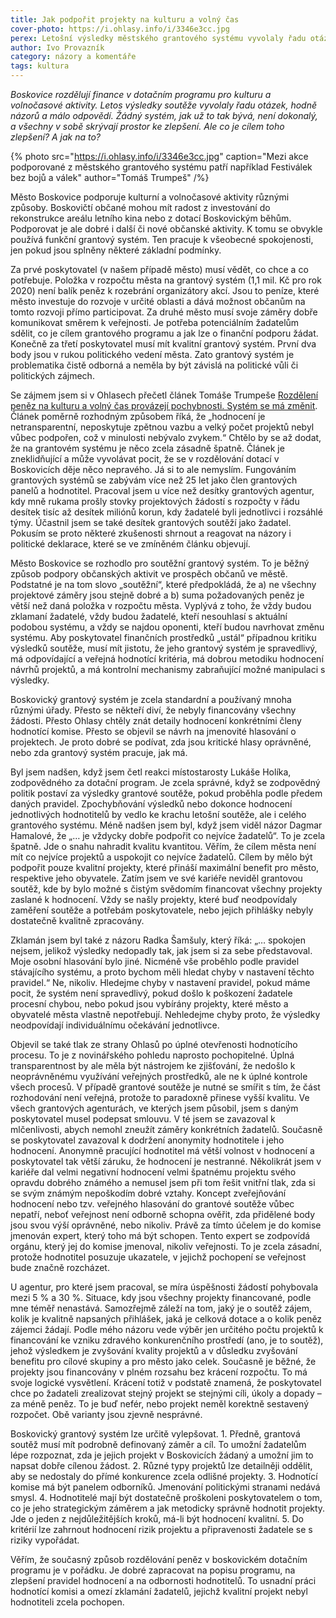 ```yaml
---
title: Jak podpořit projekty na kulturu a volný čas
cover-photo: https://i.ohlasy.info/i/3346e3cc.jpg
perex: Letošní výsledky městského grantového systému vyvolaly řadu otázek, hodně názorů a málo odpovědí. Potřebuje systém zlepšit? Co by mělo být cílem toho zlepšení? A jak na to?
author: Ivo Provazník
category: názory a komentáře
tags: kultura
---
```


*Boskovice rozdělují finance v dotačním programu pro kulturu a volnočasové aktivity. Letos výsledky soutěže vyvolaly řadu otázek, hodně názorů a málo odpovědí. Žádný systém, jak už to tak bývá, není dokonalý, a všechny v sobě skrývají prostor ke zlepšení. Ale co je cílem toho zlepšení? A jak na to?*

{% photo src="https://i.ohlasy.info/i/3346e3cc.jpg" caption="Mezi akce podporované z městského grantového systému patří například Festiválek bez bojů a válek" author="Tomáš Trumpeš" /%}

Město Boskovice podporuje kulturní a volnočasové aktivity různými způsoby. Boskovičtí občané mohou mít radost z investování do rekonstrukce areálu letního kina nebo z dotací Boskovickým běhům. Podporovat je ale dobré i další či nové občanské aktivity. K tomu se obvykle používá funkční grantový systém. Ten pracuje k všeobecné spokojenosti, jen pokud jsou splněny některé základní podmínky.

Za prvé poskytovatel (v našem případě město) musí vědět, co chce a co potřebuje. Položka v rozpočtu města na grantový systém (1,1 mil. Kč pro rok 2020) není balík peněz k rozebrání organizátory akcí. Jsou to peníze, které město investuje do rozvoje v určité oblasti a dává možnost občanům na tomto rozvoji přímo participovat. Za druhé město musí svoje záměry dobře komunikovat směrem k veřejnosti. Je potřeba potenciálním žadatelům sdělit, co je cílem grantového programu a jak lze o finanční podporu žádat. Konečně za třetí poskytovatel musí mít kvalitní grantový systém. První dva body jsou v rukou politického vedení města. Zato grantový systém je problematika čistě odborná a neměla by být závislá na politické vůli či politických zájmech.

Se zájmem jsem si v Ohlasech přečetl článek Tomáše Trumpeše [Rozdělení peněz na kulturu a volný čas provázejí pochybnosti. Systém se má změnit](https://ohlasy.info/clanky/2020/05/grantovy-system.html). Článek poměrně rozhodným způsobem říká, že „hodnocení je netransparentní, neposkytuje zpětnou vazbu a velký počet projektů nebyl vůbec podpořen, což v minulosti nebývalo zvykem.“ Chtělo by se až dodat, že na grantovém systému je něco zcela zásadně špatně. Článek je zneklidňující a může vyvolávat pocit, že se v rozdělování dotací v Boskovicích děje něco nepravého. Já si to ale nemyslím. Fungováním grantových systémů se zabývám více než 25 let jako člen grantových panelů a hodnotitel. Pracoval jsem u více než desítky grantových agentur, kdy mně rukama prošly stovky projektových žádostí s rozpočty v řádu desítek tisíc až desítek miliónů korun, kdy žadatelé byli jednotlivci i rozsáhlé týmy. Účastnil jsem se také desítek grantových soutěží jako žadatel. Pokusím se proto některé zkušenosti shrnout a reagovat na názory i politické deklarace, které se ve zmíněném článku objevují.

Město Boskovice se rozhodlo pro soutěžní grantový systém. To je běžný způsob podpory občanských aktivit ve prospěch občanů ve městě. Podstatné je na tom slovo „soutěžní“, které předpokládá, že a) ne všechny projektové záměry jsou stejně dobré a b) suma požadovaných peněz je větší než daná položka v rozpočtu města. Vyplývá z toho, že vždy budou zklamaní žadatelé, vždy budou žadatelé, kteří nesouhlasí s aktuální podobou systému, a vždy se najdou oponenti, kteří budou navrhovat změnu systému. Aby poskytovatel finančních prostředků „ustál“ případnou kritiku výsledků soutěže, musí mít jistotu, že jeho grantový systém je spravedlivý, má odpovídající a veřejná hodnotící kritéria, má dobrou metodiku hodnocení návrhů projektů, a má kontrolní mechanismy zabraňující možné manipulaci s výsledky.

Boskovický grantový systém je zcela standardní a používaný mnoha různými úřady. Přesto se někteří diví, že nebyly financovány všechny žádosti. Přesto Ohlasy chtěly znát detaily hodnocení konkrétními členy hodnotící komise. Přesto se objevil se návrh na jmenovité hlasování o projektech. Je proto dobré se podívat, zda jsou kritické hlasy oprávněné, nebo zda grantový systém pracuje, jak má.

Byl jsem nadšen, když jsem četl reakci místostarosty Lukáše Holíka, zodpovědného za dotační program. Je zcela správné, když se zodpovědný politik postaví za výsledky grantové soutěže, pokud proběhla podle předem daných pravidel. Zpochybňování výsledků nebo dokonce hodnocení jednotlivých hodnotitelů by vedlo ke krachu letošní soutěže, ale i celého grantového systému. Méně nadšen jsem byl, když jsem viděl názor Dagmar Hamalové, že „… je vždycky dobře podpořit co nejvíce žadatelů“. To je zcela špatně. Jde o snahu nahradit kvalitu kvantitou. Věřím, že cílem města není mít co nejvíce projektů a uspokojit co nejvíce žadatelů. Cílem by mělo být podpořit pouze kvalitní projekty, které přináší maximální benefit pro město, respektive jeho obyvatele. Zatím jsem ve své kariéře neviděl grantovou soutěž, kde by bylo možné s čistým svědomím financovat všechny projekty zaslané k hodnocení. Vždy se našly projekty, které buď neodpovídaly zaměření soutěže a potřebám poskytovatele, nebo jejich přihlášky nebyly dostatečně kvalitně zpracovány.

Zklamán jsem byl také z názoru Radka Šamšuly, který říká: „… spokojen nejsem, jelikož výsledky nedopadly tak, jak jsem si za sebe představoval. Moje osobní hlasování bylo jiné. Nicméně vše proběhlo podle pravidel stávajícího systému, a proto bychom měli hledat chyby v nastavení těchto pravidel.“ Ne, nikoliv. Hledejme chyby v nastavení pravidel, pokud máme pocit, že systém není spravedlivý, pokud došlo k poškození žadatele procesní chybou, nebo pokud jsou vybírány projekty, které město a obyvatelé města vlastně nepotřebují. Nehledejme chyby proto, že výsledky neodpovídají individuálnímu očekávání jednotlivce.

Objevil se také tlak ze strany Ohlasů po úplné otevřenosti hodnotícího procesu. To je z novinářského pohledu naprosto pochopitelné. Úplná transparentnost by ale měla být nástrojem ke zjišťování, že nedošlo k neoprávněnému využívání veřejných prostředků, ale ne k úplné kontrole všech procesů. V případě grantové soutěže je nutné se smířit s tím, že část rozhodování není veřejná, protože to paradoxně přinese vyšší kvalitu. Ve všech grantových agenturách, ve kterých jsem působil, jsem s daným poskytovatel musel podepsat smlouvu. V té jsem se zavazoval k mlčenlivosti, abych nemohl zneužít záměry konkrétních žadatelů. Současně se poskytovatel zavazoval k dodržení anonymity hodnotitele i jeho hodnocení. Anonymně pracující hodnotitel má větší volnost v hodnocení a poskytovatel tak větší záruku, že hodnocení je nestranné. Několikrát jsem v kariéře dal velmi negativní hodnocení velmi špatnému projektu svého opravdu dobrého známého a nemusel jsem při tom řešit vnitřní tlak, zda si se svým známým nepoškodím dobré vztahy. Koncept zveřejňování hodnocení nebo tzv. veřejného hlasování do grantové soutěže vůbec nepatří, neboť veřejnost není odborně schopna ověřit, zda přidělené body jsou svou výší oprávněné, nebo nikoliv. Právě za tímto účelem je do komise jmenován expert, který toho má být schopen. Tento expert se zodpovídá orgánu, který jej do komise jmenoval, nikoliv veřejnosti. To je zcela zásadní, protože hodnotitel posuzuje ukazatele, v jejichž pochopení se veřejnost bude značně rozcházet.

U agentur, pro které jsem pracoval, se míra úspěšnosti žádostí pohybovala mezi 5 % a 30 %. Situace, kdy jsou všechny projekty financované, podle mne téměř nenastává. Samozřejmě záleží na tom, jaký je o soutěž zájem, kolik je kvalitně napsaných přihlášek, jaká je celková dotace a o kolik peněz zájemci žádají. Podle mého názoru vede výběr jen určitého počtu projektů k financování ke vzniku zdravého konkurenčního prostředí (ano, je to soutěž), jehož výsledkem je zvyšování kvality projektů a v důsledku zvyšování benefitu pro cílové skupiny a pro město jako celek. Současně je běžné, že projekty jsou financovány v plném rozsahu bez krácení rozpočtu. To má svoje logické vysvětlení. Krácení totiž v podstatě znamená, že poskytovatel chce po žadateli zrealizovat stejný projekt se stejnými cíli, úkoly a dopady – za méně peněz. To je buď nefér, nebo projekt neměl korektně sestavený rozpočet. Obě varianty jsou zjevně nesprávné.

Boskovický grantový systém lze určitě vylepšovat. 1. Předně, grantová soutěž musí mít podrobně definovaný záměr a cíl. To umožní žadatelům lépe rozpoznat, zda je jejich projekt v Boskovicích žádaný a umožní jim to napsat dobře cílenou žádost. 2. Různé typy projektů lze detailněji oddělit, aby se nedostaly do přímé konkurence zcela odlišné projekty. 3. Hodnotící komise má být panelem odborníků. Jmenování politickými stranami nedává smysl. 4. Hodnotitelé mají být dostatečně proškoleni poskytovatelem o tom, co je jeho strategickým záměrem a jak metodicky správně hodnotit projekty. Jde o jeden z nejdůležitějších kroků, má-li být hodnocení kvalitní. 5. Do kritérií lze zahrnout hodnocení rizik projektu a připravenosti žadatele se s riziky vypořádat.

Věřím, že současný způsob rozdělování peněz v boskovickém dotačním programu je v pořádku. Je dobré zapracovat na popisu programu, na zlepšení pravidel hodnocení a na odbornosti hodnotitelů. To usnadní práci hodnotící komisi a omezí zklamání žadatelů, jejichž kvalitní projekt nebyl hodnotiteli zcela pochopen.
